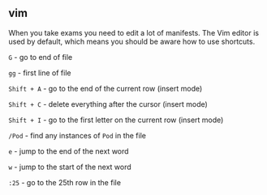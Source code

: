 ## vim

When you take exams you need to edit a lot of manifests.
The Vim editor is used by default, which means you should be aware how to use shortcuts.

`G`  - go to end of file

`gg` - first line of file

`Shift + A` - go to the end of the current row (insert mode)

`Shift + C` - delete everything after the cursor (insert mode)

`Shift + I` - go to the first letter on the current row (insert mode)

`/Pod` - find any instances of `Pod` in the file

`e` - jump to the end of the next word

`w` - jump to the start of the next word

`:25` - go to the 25th row in the file
